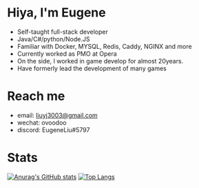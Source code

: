 # Hiya, I'm Eugene

- Self-taught full-stack developer
- Java/C#/python/Node.JS
- Familiar with Docker, MYSQL, Redis, Caddy, NGINX and more
- Currently worked as PMO at Opera
- On the side, I worked in game develop for almost 20years.
- Have formerly lead the development of many games

# Reach me
- email: liuyj3003@gmail.com
- wechat: ovoodoo
- discord: EugeneLiu#5797

# Stats
[![Anurag's GitHub stats](https://github-readme-stats.vercel.app/api?username=enzyme2013)](https://github.com/anuraghazra/github-readme-stats) 
[![Top Langs](https://github-readme-stats.vercel.app/api/top-langs/?username=anuraghazra&exclude_repo=github-readme-stats,anuraghazra.github.io)](https://github.com/anuraghazra/github-readme-stats)

